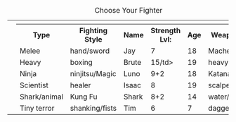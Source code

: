 



<table>
 <caption>Choose Your Fighter</caption>
 
 <colgroup><colgroup>
 <colgroup span="3"<colgroup>
<head>
<tr>
 <th rowspan="8">&nbsp;</th>
 <th colspan="7">
 <tr>
    <th>Type</th>
    <th>Fighting Style</th>
    <th>Name</th>
    <th>Strength Lvl:</th>
    <th>Age</th>
    <th>Weapons</th>
    
</tr>
<tr>
  <td>Melee</td>
  <td>hand/sword</td>
  <td>Jay</td>
  <td>7</td>
  <td>18</td>
  <td>Machete</td>
</tr>
<tr>
  <td>Heavy</td>
  <td>boxing</td>
  <td>Brute</td>
  <td>15/td>
  <td>19</td>
  <td>heavy axe</td>
</tr>
<tr>
  <td>Ninja</td>
  <td>ninjitsu/Magic</td>
  <td>Luno</td>
  <td>9+2</td>
  <td>18</td>
  <td>Katana</td>
</tr>
<tr>
  <td>Scientist</td>
  <td>healer</td>
  <td>Isaac</td>
  <td>8</td>
  <td>19</td>
  <td>scalpel</td>
</tr>
<tr>
  <td>Shark/animal</td>
  <td>Kung Fu</td>
  <td>Shark</td>
  <td>8+2</td>
  <td>14</td>
  <td>water/teeth</td>
</tr>
<tr>
  <td>Tiny terror</td>
  <td>shanking/fists</td>
  <td>Tim</td>
  <td>6</td>
  <td>7</td>
  <td>daggers</td>
  
<html>
<body>
